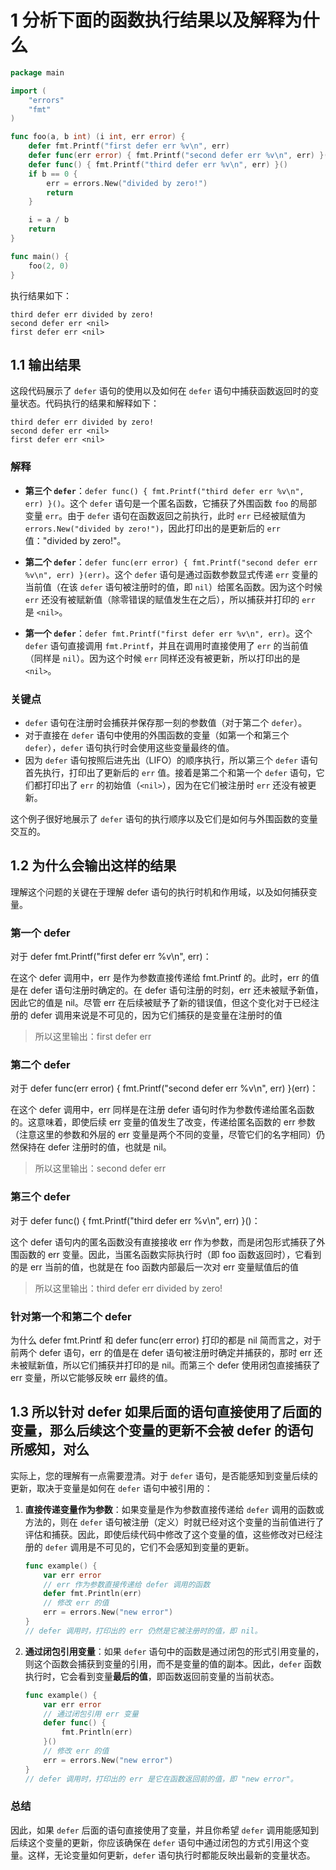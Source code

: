 # 1 分析下面的函数执行结果以及解释为什么

```go
package main

import (
    "errors"
    "fmt"
)

func foo(a, b int) (i int, err error) {
    defer fmt.Printf("first defer err %v\n", err)
    defer func(err error) { fmt.Printf("second defer err %v\n", err) }(err)
    defer func() { fmt.Printf("third defer err %v\n", err) }()
    if b == 0 {
        err = errors.New("divided by zero!")
        return
    }

    i = a / b
    return
}

func main() {
    foo(2, 0)
}
```

执行结果如下：

```shell
third defer err divided by zero!
second defer err <nil>
first defer err <nil>
```

## 1.1 输出结果

这段代码展示了 `defer` 语句的使用以及如何在 `defer` 语句中捕获函数返回时的变量状态。代码执行的结果和解释如下：

```plaintext
third defer err divided by zero!
second defer err <nil>
first defer err <nil>
```

### 解释

-   **第三个 `defer`**：`defer func() { fmt.Printf("third defer err %v\n", err) }()`。这个 `defer` 语句是一个匿名函数，它捕获了外围函数 `foo` 的局部变量 `err`。由于 `defer` 语句在函数返回之前执行，此时 `err` 已经被赋值为 `errors.New("divided by zero!")`，因此打印出的是更新后的 `err` 值："divided by zero!"。

-   **第二个 `defer`**：`defer func(err error) { fmt.Printf("second defer err %v\n", err) }(err)`。这个 `defer` 语句是通过函数参数显式传递 `err` 变量的当前值（在该 `defer` 语句被注册时的值，即 `nil`）给匿名函数。因为这个时候 `err` 还没有被赋新值（除零错误的赋值发生在之后），所以捕获并打印的 `err` 是 `<nil>`。

-   **第一个 `defer`**：`defer fmt.Printf("first defer err %v\n", err)`。这个 `defer` 语句直接调用 `fmt.Printf`，并且在调用时直接使用了 `err` 的当前值（同样是 `nil`）。因为这个时候 `err` 同样还没有被更新，所以打印出的是 `<nil>`。

### 关键点

-   `defer` 语句在注册时会捕获并保存那一刻的参数值（对于第二个 `defer`）。
-   对于直接在 `defer` 语句中使用的外围函数的变量（如第一个和第三个 `defer`），`defer` 语句执行时会使用这些变量最终的值。
-   因为 `defer` 语句按照后进先出（LIFO）的顺序执行，所以第三个 `defer` 语句首先执行，打印出了更新后的 `err` 值。接着是第二个和第一个 `defer` 语句，它们都打印出了 `err` 的初始值（`<nil>`），因为在它们被注册时 `err` 还没有被更新。

这个例子很好地展示了 `defer` 语句的执行顺序以及它们是如何与外围函数的变量交互的。

## 1.2 为什么会输出这样的结果

理解这个问题的关键在于理解 defer 语句的执行时机和作用域，以及如何捕获变量。

### 第一个 defer

对于 defer fmt.Printf("first defer err %v\n", err)：

在这个 defer 调用中，err 是作为参数直接传递给 fmt.Printf 的。此时，err 的值是在 defer 语句注册时确定的。在 defer 语句注册的时刻，err 还未被赋予新值，因此它的值是 nil。尽管 err 在后续被赋予了新的错误值，但这个变化对于已经注册的 defer 调用来说是不可见的，因为它们捕获的是变量在注册时的值

> 所以这里输出：first defer err <nil>

### 第二个 defer

对于 defer func(err error) { fmt.Printf("second defer err %v\n", err) }(err)：

在这个 defer 调用中，err 同样是在注册 defer 语句时作为参数传递给匿名函数的。这意味着，即使后续 err 变量的值发生了改变，传递给匿名函数的 err 参数（注意这里的参数和外层的 err 变量是两个不同的变量，尽管它们的名字相同）仍然保持在 defer 注册时的值，也就是 nil。

> 所以这里输出：second defer err <nil>

### 第三个 defer

对于 defer func() { fmt.Printf("third defer err %v\n", err) }()：

这个 defer 语句内的匿名函数没有直接接收 err 作为参数，而是闭包形式捕获了外围函数的 err 变量。因此，当匿名函数实际执行时（即 foo 函数返回时），它看到的是 err 当前的值，也就是在 foo 函数内部最后一次对 err 变量赋值后的值

> 所以这里输出：third defer err divided by zero!

### 针对第一个和第二个 defer

为什么 defer fmt.Printf 和 defer func(err error) 打印的都是 nil
简而言之，对于前两个 defer 语句，err 的值是在 defer 语句被注册时确定并捕获的，那时 err 还未被赋新值，所以它们捕获并打印的是 nil。而第三个 defer 使用闭包直接捕获了 err 变量，所以它能够反映 err 最终的值。

## 1.3 所以针对 defer 如果后面的语句直接使用了后面的变量，那么后续这个变量的更新不会被 defer 的语句所感知，对么

实际上，您的理解有一点需要澄清。对于 `defer` 语句，是否能感知到变量后续的更新，取决于变量是如何在 `defer` 语句中被引用的：

1. **直接传递变量作为参数**：如果变量是作为参数直接传递给 `defer` 调用的函数或方法的，则在 `defer` 语句被注册（定义）时就已经对这个变量的当前值进行了评估和捕获。因此，即使后续代码中修改了这个变量的值，这些修改对已经注册的 `defer` 调用是不可见的，它们不会感知到变量的更新。

    ```go
    func example() {
        var err error
        // err 作为参数直接传递给 defer 调用的函数
        defer fmt.Println(err)
        // 修改 err 的值
        err = errors.New("new error")
    }
    // defer 调用时，打印出的 err 仍然是它被注册时的值，即 nil。
    ```

2. **通过闭包引用变量**：如果 `defer` 语句中的函数是通过闭包的形式引用变量的，则这个函数会捕获到变量的引用，而不是变量的值的副本。因此，`defer` 函数执行时，它会看到变量**最后的值**，即函数返回前变量的当前状态。

    ```go
    func example() {
        var err error
        // 通过闭包引用 err 变量
        defer func() {
            fmt.Println(err)
        }()
        // 修改 err 的值
        err = errors.New("new error")
    }
    // defer 调用时，打印出的 err 是它在函数返回前的值，即 "new error"。
    ```

### 总结

因此，如果 `defer` 后面的语句直接使用了变量，并且你希望 `defer` 调用能感知到后续这个变量的更新，你应该确保在 `defer` 语句中通过闭包的方式引用这个变量。这样，无论变量如何更新，`defer` 语句执行时都能反映出最新的变量状态。
